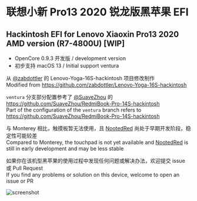 # 联想小新 Pro13 2020 锐龙版黑苹果 EFI
## Hackintosh EFI for Lenovo Xiaoxin Pro13 2020 AMD version (R7-4800U) [WIP]

- OpenCore 0.9.3 开发版 / development version
- 初步支持 macOS 13 / Initial support ventura

从 [@zabdottler](https://github.com/zabdottler) 的 Lenovo-Yoga-16S-hackintosh 项目修改制作  
Modified from https://github.com/zabdottler/Lenovo-Yoga-16S-hackintosh

`ventura` 分支部分配置参考了 [@SuaveZhou](https://github.com/SuaveZhou) 的 https://github.com/SuaveZhou/RedmiBook-Pro-14S-hackintosh  
Part of the configuration of the `ventura` branch refers to https://github.com/SuaveZhou/RedmiBook-Pro-14S-hackintosh

与 Monterey 相比，触摸板暂无法使用，且 [NootedRed](https://github.com/NootInc/NootedRed) 尚处于早期开发阶段，稳定性可能较差  
Compared to Monterey, the touchpad is not yet available and [NootedRed](https://github.com/NootInc/NootedRed) is still in early development and may be less stable

如果你在该机型黑苹果的使用过程中发现任何问题或解决办法，欢迎提交 issue 或 Pull Request  
If you find any problems or solution on this device, welcome to open an issue or PR

![screenshot](https://github.com/APU-Hackintosh/Lenovo-Xiaoxin-Pro13-AMD-hackintosh/blob/ventura/imgs/screenshot_ventura.png)
